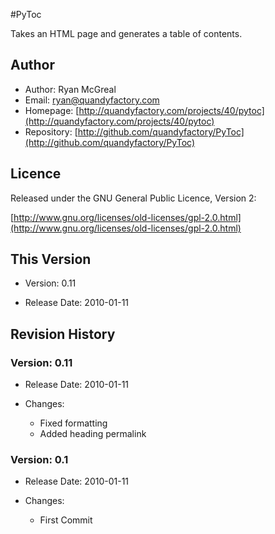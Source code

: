 #PyToc

Takes an HTML page and generates a table of contents.

## Author

* Author: Ryan McGreal
* Email: [ryan@quandyfactory.com](mailto:ryan@quandyfactory.com)
* Homepage: [http://quandyfactory.com/projects/40/pytoc](http://quandyfactory.com/projects/40/pytoc)
* Repository: [http://github.com/quandyfactory/PyToc](http://github.com/quandyfactory/PyToc)

## Licence

Released under the GNU General Public Licence, Version 2:

[http://www.gnu.org/licenses/old-licenses/gpl-2.0.html](http://www.gnu.org/licenses/old-licenses/gpl-2.0.html)

## This Version

* Version: 0.11

* Release Date: 2010-01-11

## Revision History

### Version: 0.11

* Release Date: 2010-01-11

* Changes:

    * Fixed formatting
    * Added heading permalink
    
### Version: 0.1

* Release Date: 2010-01-11

* Changes:

    * First Commit
    
